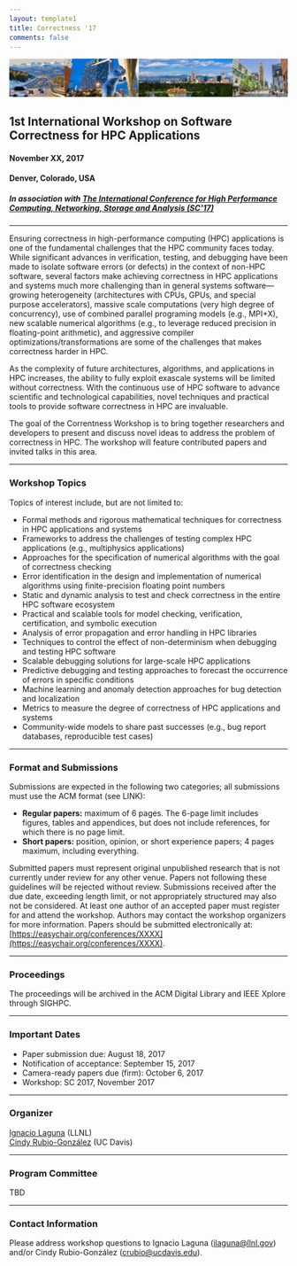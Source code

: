 ```yaml
---
layout: template1
title: Correctness '17
comments: false
---
```


<img src="img/picture.jpg" alt="Drawing" style="width:1200px;" />

1st International Workshop on Software Correctness for HPC Applications
------

#### November XX, 2017
#### Denver, Colorado, USA
##### In association with [The International Conference for High Performance Computing, Networking, Storage and Analysis (SC'17)](http://sc17.supercomputing.org/)


----

Ensuring correctness in high-performance computing (HPC) applications is one of the fundamental challenges that the HPC community faces today. While significant advances in verification, testing, and debugging have been made to isolate software errors (or defects) in the context of non-HPC software, several factors make achieving correctness in HPC applications and systems much more challenging than in general systems software—growing heterogeneity (architectures with CPUs, GPUs, and special purpose accelerators), massive scale computations (very high degree of concurrency), use of combined parallel programing models (e.g., MPI+X), new scalable numerical algorithms (e.g., to leverage reduced precision in floating-point arithmetic), and aggressive compiler optimizations/transformations are some of the challenges that makes correctness harder in HPC.

As the complexity of future architectures, algorithms, and applications in HPC increases, the ability to fully exploit exascale systems will be limited without correctness. With the continuous use of HPC software to advance scientific and technological capabilities, novel techniques and practical tools to provide software correctness in HPC are invaluable.

The goal of the Correntness Workshop is to bring together researchers and developers to present and discuss novel ideas to address the problem of correctness in HPC. The workshop will feature contributed papers and invited talks in this area.

----
### Workshop Topics

Topics of interest include, but are not limited to:

*	Formal methods and rigorous mathematical techniques for correctness in HPC applications and systems
*	Frameworks to address the challenges of testing complex HPC applications (e.g., multiphysics applications)
*	Approaches for the specification of numerical algorithms with the goal of correctness checking
*	Error identification in the design and implementation of numerical algorithms using finite-precision floating point numbers
*	Static and dynamic analysis to test and check correctness in the entire HPC software ecosystem
*	Practical and scalable tools for model checking, verification, certification, and symbolic execution
*	Analysis of error propagation and error handling in HPC libraries
*	Techniques to control the effect of non-determinism when debugging and testing HPC software
*	Scalable debugging solutions for large-scale HPC applications
*	Predictive debugging and testing approaches to forecast the occurrence of errors in specific conditions
*	Machine learning and anomaly detection approaches for bug detection and localization
*	Metrics to measure the degree of correctness of HPC applications and systems
*	Community-wide models to share past successes (e.g., bug report databases, reproducible test cases)

----
### Format and Submissions

Submissions are expected in the following two categories; all submissions must use the ACM format (see LINK):

* **Regular papers:** maximum of 6 pages. The 6-page limit includes figures, tables and appendices, but does not include references, for which there is no page limit.
* **Short papers:** position, opinion, or short experience papers; 4 pages maximum, including everything.

Submitted papers must represent original unpublished research that is not currently under review for any other venue. Papers not following these guidelines will be rejected without review. Submissions received after the due date, exceeding length limit, or not appropriately structured may also not be considered. At least one author of an accepted paper must register for and attend the workshop. Authors may contact the workshop organizers for more information. Papers should be submitted electronically at: [https://easychair.org/conferences/XXXX](https://easychair.org/conferences/XXXX).

---
### Proceedings

The proceedings will be archived in the ACM Digital Library and IEEE Xplore through SIGHPC.

---
### Important Dates

* Paper submission due: August 18, 2017
* Notification of acceptance: September 15, 2017
* Camera-ready papers due (firm): October 6, 2017
* Workshop: SC 2017, November 2017

---
### <h3 id="org">Organizer</h3>

[Ignacio Laguna](https://sites.google.com/site/researchlaguna/) (LLNL) <br />
[Cindy Rubio-González](http://web.cs.ucdavis.edu/~rubio/) (UC Davis)

---
### Program Committee

TBD


---
### Contact Information

Please address workshop questions to Ignacio Laguna (ilaguna@llnl.gov) and/or Cindy Rubio-González (crubio@ucdavis.edu).

